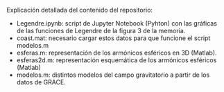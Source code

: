 Explicación detallada del contenido del repositorio:
- Legendre.ipynb: script de Jupyter Notebook (Pyhton) con las gráficas de las funciones de Legendre de la figura 3 de la memoria.
- coast.mat: necesario cargar estos datos para que funcione el script modelos.m
- esferas.m: representación de los armónicos esféricos en 3D (Matlab).
- esferas2d.m: representación esquemática de los armónicos esféricos (Matlab)
- modelos.m: distintos modelos del campo gravitatorio a partir de los datos de GRACE.
